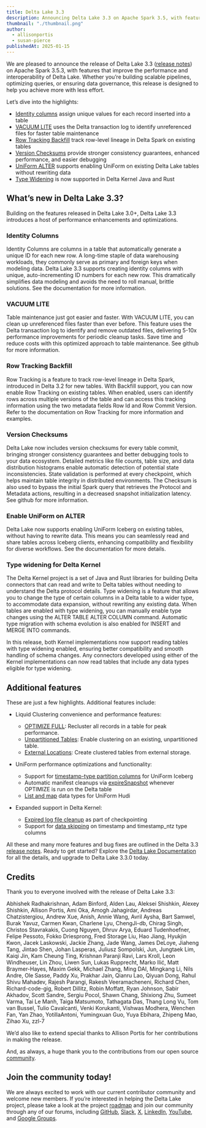 ```yaml
---
title: Delta Lake 3.3
description: Announcing Delta Lake 3.3 on Apache Spark 3.5, with features that improve the performance and interoperability of Delta Lake.
thumbnail: "./thumbnail.png"
author:
  - allisonportis
  - susan-pierce
publishedAt: 2025-01-15
---
```


We are pleased to announce the release of Delta Lake 3.3 ([release notes]) on Apache Spark 3.5.3,
with features that improve the performance and interoperability of Delta Lake. Whether you’re
building scalable pipelines, optimizing queries, or ensuring data governance, this release is
designed to help you achieve more with less effort.

[release notes]: https://github.com/delta-io/delta/releases/tag/v3.3.0

Let’s dive into the highlights:

- [Identity columns](#identity-columns) assign unique values for each record inserted into a table
- [VACUUM LITE](#vacuum-lite) uses the Delta transaction log to identify unreferenced files for faster table maintenance
- [Row Tracking Backfill](#row-tracking-backfill) track row-level lineage in Delta Spark on existing tables
- [Version Checksums](#version-checksums) provide stronger consistency guarantees, enhanced performance, and easier debugging
- [UniForm ALTER](#Enable-UniForm-on-ALTER) supports enabling UniForm on existing Delta Lake tables without rewriting data
- [Type Widening](#type-widening-for-delta-kernel) is now supported in Delta Kernel Java and Rust

## What’s new in Delta Lake 3.3?

Building on the features released in Delta Lake 3.0+, Delta Lake 3.3 introduces a host of
performance enhancements and optimizations.

### Identity Columns

Identity Columns are columns in a table that automatically generate a unique ID for each
new row. A long-time staple of data warehousing workloads, they commonly serve as primary
and foreign keys when modeling data. Delta Lake 3.3 supports creating identity columns with unique,
auto-incrementing ID numbers for each new row. This dramatically simplifies data modeling and
avoids the need to roll manual, brittle solutions. See the documentation for more information.

### VACUUM LITE

Table maintenance just got easier and faster. With VACUUM LITE, you can clean up unreferenced files
faster than ever before. This feature uses the Delta transaction log to identify and remove
outdated files, delivering 5-10x performance improvements for periodic cleanup tasks. Save time and
reduce costs with this optimized approach to table maintenance. See github for more information.

### Row Tracking Backfill

Row Tracking is a feature to track row-level lineage in Delta Spark, introduced in Delta 3.2
for new tables. With Backfill support, you can now enable Row Tracking on existing tables.
When enabled, users can identify rows across multiple versions of the table and can access this
tracking information using the two metadata fields Row Id and Row Commit Version. Refer to the
documentation on Row Tracking for more information and examples.

### Version Checksums

Delta Lake now includes version checksums for every table commit, bringing stronger consistency
guarantees and better debugging tools to your data ecosystem. Detailed metrics like file counts,
table size, and data distribution histograms enable automatic detection of potential state
inconsistencies. State validation is performed at every checkpoint, which helps maintain table
integrity in distributed environments. The Checksum is also used to bypass the initial Spark
query that retrieves the Protocol and Metadata actions, resulting in a decreased snapshot
initialization latency. See github for more information.

### Enable UniForm on ALTER

Delta Lake now supports enabling UniForm Iceberg on existing tables, without having to rewrite
data. This means you can seamlessly read and share tables across Iceberg clients, enhancing
compatibility and flexibility for diverse workflows. See the documentation for more details.

### Type widening for Delta Kernel

The Delta Kernel project is a set of Java and Rust libraries for building Delta connectors
that can read and write to Delta tables without needing to understand the Delta protocol
details. Type widening is a feature that allows you to change the type of certain columns
in a Delta table to a wider type, to accommodate data expansion, without rewriting any
existing data. When tables are enabled with type widening, you can manually enable type
changes using the ALTER TABLE ALTER COLUMN command. Automatic type migration with schema
evolution is also enabled for INSERT and MERGE INTO commands.

In this release, both Kernel implementations now support reading tables with type widening enabled,
ensuring better compatibility and smooth handling of schema changes. Any connectors developed using
either of the Kernel implementations can now read tables that include any data types eligible
for type widening.

## Additional features

These are just a few highlights. Additional features include:

- Liquid Clustering convenience and performance features:
  - [OPTIMIZE FULL](https://github.com/delta-io/delta/pull/3793): Recluster all records in a table for peak performance.
  - [Unpartitioned Tables](https://github.com/delta-io/delta/pull/3174): Enable clustering on an existing, unpartitioned table.
  - [External Locations](https://github.com/delta-io/delta/pull/3251): Create clustered tables from external storage.

- UniForm performance optimizations and functionality:
  - Support for [timestamp-type partition columns](https://github.com/delta-io/delta/commit/7a0db43df1ef8236e4db8a57837734b83ed15153) for UniForm Iceberg
  - Automatic manifest cleanups via [expireSnapshot](https://github.com/delta-io/delta/commit/7bb979205d7eb4cd8aaa04da8fd960f3862b53b7) whenever OPTIMIZE is run on the Delta table
  - [List and map](https://github.com/delta-io/delta/commit/dd39415912f6009fb9e5d2f4057288bb1e9fd117) data types for UniForm Hudi

- Expanded support in Delta Kernel:
  - [Expired log file cleanup](https://github.com/delta-io/delta/commit/d467f520d) as part of checkpointing
  - Support for [data skipping](https://github.com/delta-io/delta/commit/3cebe546a) on timestamp and timestamp_ntz type columns

All these and many more features and bug fixes are outlined in the Delta 3.3 [release notes].
Ready to get started? Explore the [Delta Lake Documentation](https://delta.io/) for all the details,
and upgrade to Delta Lake 3.3.0 today.

## Credits

Thank you to everyone involved with the release of Delta Lake 3.3:

Abhishek Radhakrishnan, Adam Binford, Alden Lau, Aleksei Shishkin, Alexey Shishkin, Allison Portis, Ami Oka, Amogh Jahagirdar, Andreas Chatzistergiou, Andrew Xue, Anish, Annie Wang, Avril Aysha, Bart Samwel, Burak Yavuz, Carmen Kwan, Charlene Lyu, ChengJi-db, Chirag Singh, Christos Stavrakakis, Cuong Nguyen, Dhruv Arya, Eduard Tudenhoefner, Felipe Pessoto, Fokko Driesprong, Fred Storage Liu, Hao Jiang, Hyukjin Kwon, Jacek Laskowski, Jackie Zhang, Jade Wang, James DeLoye, Jiaheng Tang, Jintao Shen, Johan Lasperas, Juliusz Sompolski, Jun, Jungtaek Lim, Kaiqi Jin, Kam Cheung Ting, Krishnan Paranji Ravi, Lars Kroll, Leon Windheuser, Lin Zhou, Liwen Sun, Lukas Rupprecht, Marko Ilić, Matt Braymer-Hayes, Maxim Gekk, Michael Zhang, Ming DAI, Mingkang Li, Nils Andre, Ole Sasse, Paddy Xu, Prakhar Jain, Qianru Lao, Qiyuan Dong, Rahul Shivu Mahadev, Rajesh Parangi, Rakesh Veeramacheneni, Richard Chen, Richard-code-gig, Robert Dillitz, Robin Moffatt, Ryan Johnson, Sabir Akhadov, Scott Sandre, Sergiu Pocol, Shawn Chang, Shixiong Zhu, Sumeet Varma, Tai Le Manh, Taiga Matsumoto, Tathagata Das, Thang Long Vu, Tom van Bussel, Tulio Cavalcanti, Venki Korukanti, Vishwas Modhera, Wenchen Fan, Yan Zhao, YotillaAntoni, Yumingxuan Guo, Yuya Ebihara, Zhipeng Mao, Zihao Xu, zzl-7

We’d also like to extend special thanks to Allison Portis for her contributions in making the release.

And, as always, a huge thank you to the contributions from our open source [community](delta.io/community).

## Join the community today!

We are always excited to work with our current contributor community and welcome new members.
If you’re interested in helping the Delta Lake project, please take a look at the project
[roadmap](https://delta.io/roadmap/) and join our community through any of our forums,
including [GitHub](https://go.delta.io/github), [Slack](https://go.delta.io/slack),
[X](https://twitter.com/DeltaLakeOSS), [LinkedIn](https://go.delta.io/linkedin),
[YouTube](https://go.delta.io/youtube), and [Google Groups](https://go.delta.io/groups).
